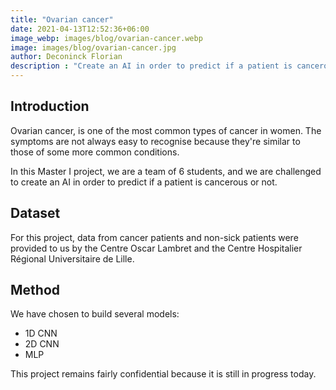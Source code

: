 ```yaml
---
title: "Ovarian cancer"
date: 2021-04-13T12:52:36+06:00
image_webp: images/blog/ovarian-cancer.webp
image: images/blog/ovarian-cancer.jpg
author: Deconinck Florian
description : "Create an AI in order to predict if a patient is cancerous or not"
---
```


## Introduction
Ovarian cancer, is one of the most common types of cancer in women. The symptoms are not always easy to recognise because they're similar to those of some more common conditions.

In this Master I project, we are a team of 6 students, and we are challenged to create an AI in order to predict if a patient is cancerous or not.

## Dataset
For this project, data from cancer patients and non-sick patients were provided to us by the Centre Oscar Lambret and the Centre Hospitalier Régional Universitaire de Lille.

## Method
We have chosen to build several models:
- 1D CNN
- 2D CNN
- MLP

This project remains fairly confidential because it is still in progress today.
